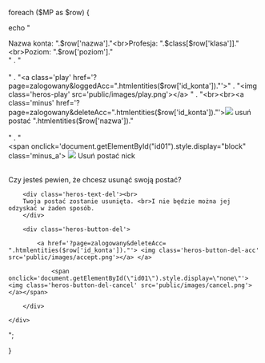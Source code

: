 foreach ($MP as $row) { 

echo "<div class='mySlides'><div class='heros-text-postac'>Nazwa konta: ".$row['nazwa']."<br>Profesja: ".$class[$row['klasa']]."<br>Poziom: ".$row['poziom']."</div>"
        . "<br><br> "
        . "<a class='play' href='?page=zalogowany&loggedAcc=".htmlentities($row['id_konta'])."'>"
        . "<img class='heros-play' src='public/images/play.png'></a> "
        . "<br><br><a class='minus' href='?page=zalogowany&deleteAcc=".htmlentities($row['id_konta'])."'><img src='public/images/x.png'> <span class='minus_a'>usuń postać ".htmlentities($row['nazwa'])." </span></a><br><br>"
        . "<div>
    <a class='minus'>
        <span onclick='document.getElementById(\"id01\").style.display=\"block\" class='minus_a'>
            <img src='public/images/x.png'> 
            Usuń postać nick
        </span>
    </a>

  <div id='id01' class='w3-modal w3-animate-opacity'>
      <div class='w3-modal-content'><br>
        <div class='heros-header-del'>Czy jesteś pewien, że chcesz usunąć swoją postać?</div>
      
        <div class='heros-text-del'><br>
        Twoja postać zostanie usunięta. <br>I nie będzie można jej odzyskać w żaden sposób.
        </div>
     
        <div class='heros-button-del'>
            
            <a href='?page=zalogowany&deleteAcc= ".htmlentities($row['id_konta'])."'> <img class='heros-button-del-acc' src='public/images/accept.png'></a> </a>
            
                <span onclick='document.getElementById(\"id01\").style.display=\"none\"'><img class='heros-button-del-cancel' src='public/images/cancel.png'></a></span>
            
        </div>
      
    </div>
  </div>
</div>
</div>";
     
}
